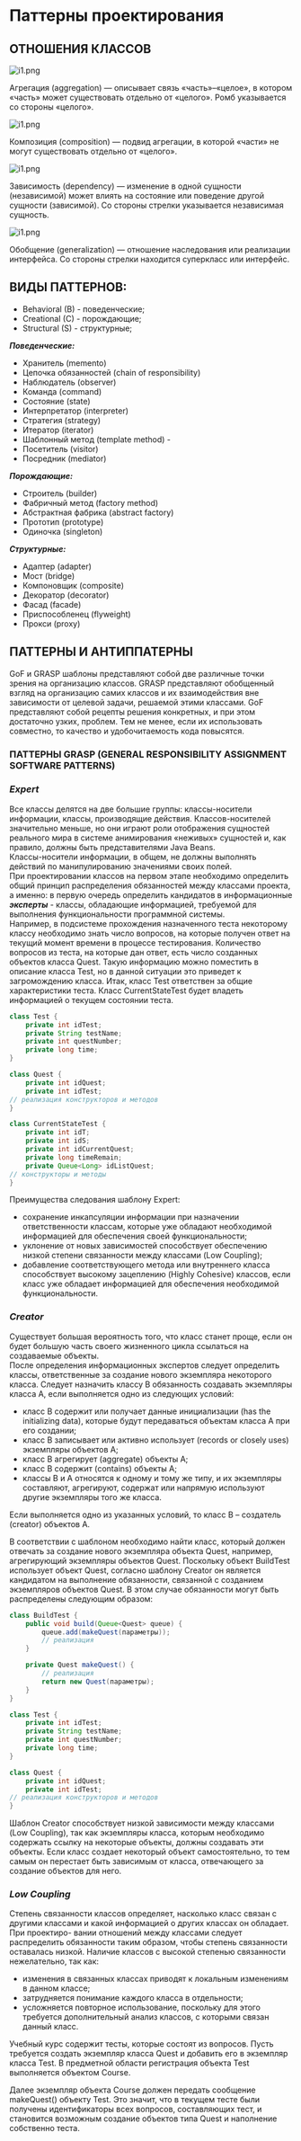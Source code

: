 # Паттерны проектирования

## ОТНОШЕНИЯ КЛАССОВ

![i1.png](/img/design_pattern/class_relations/i1.png)

Агрегация (aggregation) — описывает связь «часть»–«целое», в котором «часть»
может существовать отдельно от «целого». Ромб указывается со стороны «целого».

![i1.png](/img/design_pattern/class_relations/i2.png)

Композиция (composition) — подвид агрегации, в которой «части» не могут
существовать отдельно от «целого».

![i1.png](/img/design_pattern/class_relations/i3.png)

Зависимость (dependency) — изменение в одной сущности (независимой) может влиять
на состояние или поведение другой сущности (зависимой). Со стороны стрелки
указывается независимая сущность.

![i1.png](/img/design_pattern/class_relations/i4.png)

Обобщение (generalization) — отношение наследования или реализации интерфейса.
Со стороны стрелки находится суперкласс или интерфейс.

## ВИДЫ ПАТТЕРНОВ:

- Behavioral (B) - поведенческие;
- Creational (C) - порождающие;
- Structural (S) - структурные;

**_Поведенческие:_**

- Хранитель (memento)
- Цепочка обязанностей (chain of responsibility)
- Наблюдатель (observer)
- Команда (command)
- Состояние (state)
- Интерпретатор (interpreter)
- Стратегия (strategy)
- Итератор (iterator)
- Шаблонный метод (template method) -
- Посетитель (visitor)
- Посредник (mediator)

**_Порождающие:_**

- Строитель (builder)
- Фабричный метод (factory method)
- Абстрактная фабрика (abstract factory)
- Прототип (prototype)
- Одиночка (singleton)

**_Структурные:_**

- Адаптер (adapter)
- Мост (bridge)
- Компоновщик (composite)
- Декоратор (decorator)
- Фасад (facade)
- Приспособленец (flyweight)
- Прокси (proxy)

## ПАТТЕРНЫ И АНТИППАТЕРНЫ

GoF и GRASP шаблоны представляют собой две различные точки зрения
на организацию классов. GRASP представляют обобщенный взгляд на организацию
самих классов и их взаимодействия вне зависимости от целевой задачи,
решаемой этими классами. GoF представляют собой рецепты решения конкретных, и
при этом достаточно узких, проблем. Тем не менее, если их использовать
совместно, то качество и удобочитаемость кода повысятся.

### ПАТТЕРНЫ GRASP (GENERAL RESPONSIBILITY ASSIGNMENT SOFTWARE PATTERNS)

### _Expert_

Все классы делятся на две большие группы: классы-носители информации,
классы, производящие действия. Классов-носителей значительно меньше, но они
играют роли отображения сущностей реального мира в системе анимирования
«неживых» сущностей и, как правило, должны быть представителями Java Beans.  
Классы-носители информации, в общем, не должны выполнять действий
по манипулированию значениями своих полей.  
При проектировании классов на первом этапе необходимо определить общий принцип
распределения обязанностей между классами проекта, а именно:
в первую очередь определить кандидатов в информационные **_эксперты_** -
классы, обладающие информацией, требуемой для выполнения функциональности
программной системы.  
Например, в подсистеме прохождения назначенного теста некоторому классу
необходимо знать число вопросов, на которые получен ответ на текущий
момент времени в процессе тестирования. Количество вопросов из теста, на которые
дан ответ, есть число созданных объектов класса Quest. Такую информацию можно
поместить в описание класса Test, но в данной ситуации это приведет к
загромождению класса. Итак, класс Test ответствен за общие характеристики теста.
Класс CurrentStateTest будет владеть информацией о текущем состоянии теста.

```java
class Test {
    private int idTest;
    private String testName;
    private int questNumber;
    private long time;
}

class Quest {
    private int idQuest;
    private int idTest;
// реализация конструкторов и методов
}

class CurrentStateTest {
    private int idT;
    private int idS;
    private int idCurrentQuest;
    private long timeRemain;
    private Queue<Long> idListQuest;
// конструкторы и методы
}

```

Преимущества следования шаблону Expert:

- сохранение инкапсуляции информации при назначении ответственности
  классам, которые уже обладают необходимой информацией для обеспечения своей
  функциональности;
- уклонение от новых зависимостей способствует обеспечению низкой степени
  связанности между классами (Low Coupling);
- добавление соответствующего метода или внутреннего класса способствует
  высокому зацеплению (Highly Cohesive) классов, если класс уже обладает
  информацией для обеспечения необходимой функциональности.

### _Creator_

Существует большая вероятность того, что класс станет проще, если он будет
большую часть своего жизненного цикла ссылаться на создаваемые объекты.  
После определения информационных экспертов следует определить классы,
ответственные за создание нового экземпляра некоторого класса. Следует
назначить классу B обязанность создавать экземпляры класса A, если выполняется
одно из следующих условий:

- класс В содержит или получает данные инициализации (has the initializing
  data), которые будут передаваться объектам класса А при его создании;
- класс В записывает или активно использует (records or closely uses) экземпляры
  объектов А;
- класс В агрегирует (aggregate) объекты А;
- класс В содержит (contains) объекты А;
- классы B и A относятся к одному и тому же типу, и их экземпляры составляют,
  агрегируют, содержат или напрямую используют другие экземпляры того же класса.

Если выполняется одно из указанных условий, то класс В – создатель (creator)
объектов А.

В соответствии с шаблоном необходимо найти класс, который должен отвечать за
создание нового экземпляра объекта Quest, например, агрегирующий экземпляры
объектов Quest. Поскольку объект BuildTest использует объект Quest,
согласно шаблону Creator он является кандидатом на выполнение обязанности,
связанной с созданием экземпляров объектов Quest. В этом случае обязанности
могут быть распределены следующим образом:

```java
class BuildTest {
    public void build(Queue<Quest> queue) {
        queue.add(makeQuest(параметры));
        // реализация
    }

    private Quest makeQuest() {
        // реализация
        return new Quest(параметры);
    }
}

class Test {
    private int idTest;
    private String testName;
    private int questNumber;
    private long time;
}

class Quest {
    private int idQuest;
    private int idTest;
// реализация конструкторов и методов
}

```

Шаблон Creator способствует низкой зависимости между классами (Low Coupling),
так как экземпляры класса, которым необходимо содержать ссылку на некоторые
объекты, должны создавать эти объекты. Если класс создает некоторый объект
самостоятельно, то тем самым он перестает быть зависимым от класса, отвечающего
за создание объектов для него.

### _Low Coupling_

Степень связанности классов определяет, насколько класс связан с другими
классами и какой информацией о других классах он обладает. При проектиро-
вании отношений между классами следует распределить обязанности таким
образом, чтобы степень связанности оставалась низкой.
Наличие классов с высокой степенью связанности нежелательно, так как:

- изменения в связанных классах приводят к локальным изменениям в данном классе;
- затрудняется понимание каждого класса в отдельности;
- усложняется повторное использование, поскольку для этого требуется
  дополнительный анализ классов, с которыми связан данный класс.

Учебный курс содержит тесты, которые состоят из вопросов. Пусть требуется 
создать экземпляр класса Quest и добавить его в экземпляр класса Test.
В предметной области регистрация объекта Test выполняется объектом Course.

Далее экземпляр объекта Course должен передать сообщение makeQuest()
объекту Test. Это значит, что в текущем тесте были получены идентификаторы
всех вопросов, составляющих тест, и становится возможным создание объектов
типа Quest и наполнение собственно теста.

